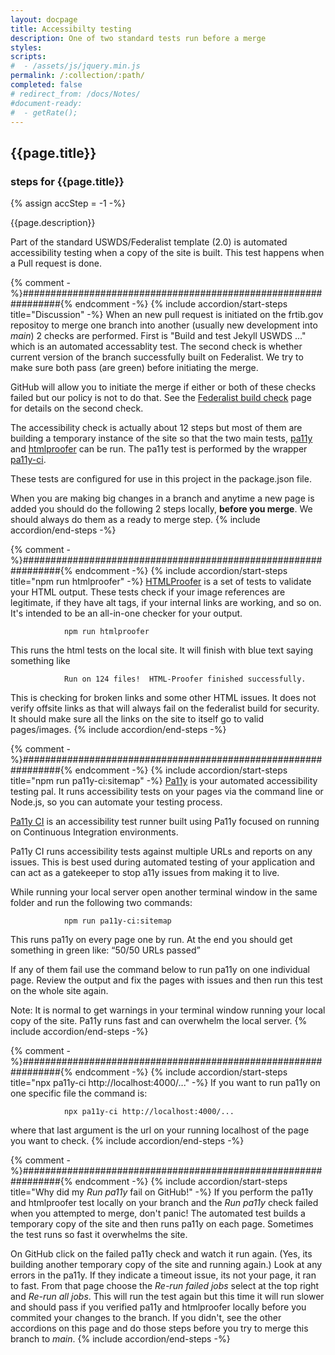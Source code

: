```yaml
---
layout: docpage
title: Accessibilty testing
description: One of two standard tests run before a merge
styles:
scripts:
#  - /assets/js/jquery.min.js
permalink: /:collection/:path/
completed: false
# redirect_from: /docs/Notes/
#document-ready:
#  - getRate();
---
```


## {{page.title}}

<h3 class="usa-sr-only">steps for {{page.title}}</h3>
{% assign accStep = -1 -%}

{{page.description}}

Part of the standard USWDS/Federalist template (2.0) is automated accessibility testing when a copy of the site is built.  This test happens when a Pull request is done.

{% comment -%}###############################################################{% endcomment -%}
{% include accordion/start-steps title="Discussion" -%}
When an new pull request is initiated on the frtib.gov repositoy to merge one branch into another (usually new development into *main*) 2 checks are performed.  First is "Build and test Jekyll USWDS ..." which is an automated accessablity test.  The second check is whether current version of the branch successfully built on Federalist.  We try to make sure both pass (are green) before initiating the merge.

GitHub will allow you to initiate the merge if either or both of these checks failed but our policy is not to do that.  See the [Federalist build check]({{site.baseurl}}/docs/Notes/Federalist-build-check) page for details on the second check.

The accessibility check is actually about 12 steps but most of them are building a temporary instance of the site so that the two main tests, [pa11y](https://github.com/pa11y/pa11y) and [htmlproofer](https://github.com/pa11y/pa11y-ci) can be run.  The pa11y test is performed by the wrapper [pa11y-ci](https://github.com/pa11y/pa11y-ci).

These tests are configured for use in this project in the package.json file.

When you are making big changes in a branch and anytime a new page is added you should do the following 2 steps locally, **before you merge**.  We should always do them as a ready to merge step.
{% include accordion/end-steps -%}

{% comment -%}###############################################################{% endcomment -%}
{% include accordion/start-steps title="npm run htmlproofer" -%}
[HTMLProofer](https://github.com/gjtorikian/html-proofer) is a set of tests to validate your HTML output. These tests check if your image references are legitimate, if they have alt tags, if your internal links are working, and so on. It's intended to be an all-in-one checker for your output.

                npm run htmlproofer

This runs the html tests on the local site.  It will finish with blue text saying something like

                Run on 124 files!  HTML-Proofer finished successfully.

This is checking for broken links and some other HTML issues.  It does not verify offsite links as that will always fail on the federalist build for security.  It should make sure all the links on the site to itself go to valid pages/images.
{% include accordion/end-steps -%}

{% comment -%}###############################################################{% endcomment -%}
{% include accordion/start-steps title="npm run pa11y-ci:sitemap" -%}
[Pa11y](https://github.com/pa11y/pa11y) is your automated accessibility testing pal. It runs accessibility tests on your pages via the command line or Node.js, so you can automate your testing process.

[Pa11y CI](https://github.com/pa11y/pa11y-ci) is an accessibility test runner built using Pa11y focused on running on Continuous Integration environments.

Pa11y CI runs accessibility tests against multiple URLs and reports on any issues. This is best used during automated testing of your application and can act as a gatekeeper to stop a11y issues from making it to live.


While running your local server open another terminal window in the same folder and run the following two commands:


                npm run pa11y-ci:sitemap


This runs pa11y on every page one by run.  At the end you should get something in green like: “50/50 URLs passed”

If any of them fail use the command below to run pa11y on one individual page.  Review the output and fix the pages with issues and then run this test on the whole site again.

Note: It is normal to get warnings in your terminal window running your local copy of the site.  Pa11y runs fast and can overwhelm the local server.
{% include accordion/end-steps -%}

{% comment -%}###############################################################{% endcomment -%}
{% include accordion/start-steps title="npx pa11y-ci http://localhost:4000/..." -%}
If you want to run pa11y on one specific file the command is:


                npx pa11y-ci http://localhost:4000/...


where that last argument is the url on your running localhost of the page you want to check.
{% include accordion/end-steps -%}


{% comment -%}###############################################################{% endcomment -%}
{% include accordion/start-steps title="<span class='red'>Why did my <i>Run pa11y</i> fail on GitHub!</span>" -%}
If you perform the pa11y and htmlproofer test locally on your branch and the *Run pa11y* check failed when you attempted to merge, don't panic!  The automated test builds a temporary copy of the site and then runs pa11y on each page.  Sometimes the test runs so fast it overwhelms the site.

On GitHub click on the failed pa11y check and watch it run again.  (Yes, its building another temporary copy of the site and running again.)  Look at any errors in the pa11y.  If they indicate a timeout issue, its not your page, it ran to fast.  From that page choose the *Re-run failed jobs* select at the top right and *Re-run all jobs*.  This will run the test again but this time it will run slower and should pass if you verified pa11y and htmlproofer locally before you commited your changes to the branch.  If you didn't, see the other accordions on this page and do those steps before you try to merge this branch to *main*.
{% include accordion/end-steps -%}
